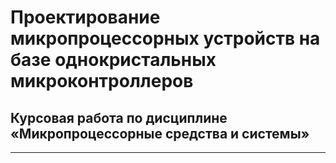 # Проектирование микропроцессорных устройств на базе однокристальных микроконтроллеров

## Курсовая работа по дисциплине «Микропроцессорные средства и системы»

---
